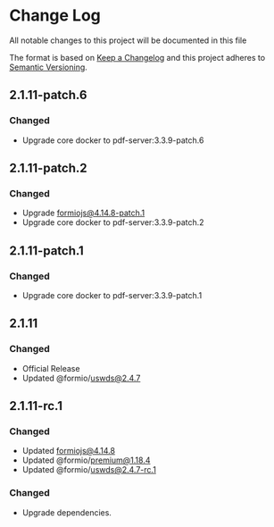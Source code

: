 # Change Log
All notable changes to this project will be documented in this file

The format is based on [Keep a Changelog](http://keepachangelog.com/)
and this project adheres to [Semantic Versioning](http://semver.org/).

## 2.1.11-patch.6
### Changed
 - Upgrade core docker to pdf-server:3.3.9-patch.6

## 2.1.11-patch.2
### Changed
 - Upgrade formiojs@4.14.8-patch.1
 - Upgrade core docker to pdf-server:3.3.9-patch.2

## 2.1.11-patch.1
### Changed
 - Upgrade core docker to pdf-server:3.3.9-patch.1

## 2.1.11
### Changed
 - Official Release
 - Updated @formio/uswds@2.4.7

## 2.1.11-rc.1
### Changed
 - Updated formiojs@4.14.8
 - Updated @formio/premium@1.18.4
 - Updated @formio/uswds@2.4.7-rc.1

### Changed
 - Upgrade dependencies.

